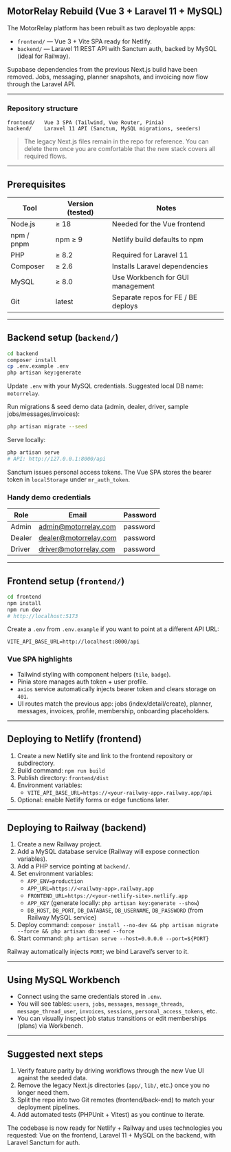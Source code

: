 ## MotorRelay Rebuild (Vue 3 + Laravel 11 + MySQL)

The MotorRelay platform has been rebuilt as two deployable apps:

- `frontend/` — Vue 3 + Vite SPA ready for Netlify.
- `backend/` — Laravel 11 REST API with Sanctum auth, backed by MySQL (ideal for Railway).

Supabase dependencies from the previous Next.js build have been removed. Jobs, messaging, planner snapshots, and invoicing now flow through the Laravel API.

---

### Repository structure

```
frontend/   Vue 3 SPA (Tailwind, Vue Router, Pinia)
backend/    Laravel 11 API (Sanctum, MySQL migrations, seeders)
```

> The legacy Next.js files remain in the repo for reference. You can delete them once you are comfortable that the new stack covers all required flows.

---

## Prerequisites

| Tool      | Version (tested) | Notes                              |
|-----------|------------------|------------------------------------|
| Node.js   | ≥ 18             | Needed for the Vue frontend        |
| npm / pnpm| npm ≥ 9          | Netlify build defaults to npm      |
| PHP       | ≥ 8.2            | Required for Laravel 11            |
| Composer  | ≥ 2.6            | Installs Laravel dependencies      |
| MySQL     | ≥ 8.0            | Use Workbench for GUI management   |
| Git       | latest           | Separate repos for FE / BE deploys |

---

## Backend setup (`backend/`)

```bash
cd backend
composer install
cp .env.example .env
php artisan key:generate
```

Update `.env` with your MySQL credentials. Suggested local DB name: `motorrelay`.

Run migrations & seed demo data (admin, dealer, driver, sample jobs/messages/invoices):

```bash
php artisan migrate --seed
```

Serve locally:

```bash
php artisan serve
# API: http://127.0.0.1:8000/api
```

Sanctum issues personal access tokens. The Vue SPA stores the bearer token in `localStorage` under `mr_auth_token`.

### Handy demo credentials

| Role    | Email                 | Password |
|---------|-----------------------|----------|
| Admin   | admin@motorrelay.com  | password |
| Dealer  | dealer@motorrelay.com | password |
| Driver  | driver@motorrelay.com | password |

---

## Frontend setup (`frontend/`)

```bash
cd frontend
npm install
npm run dev
# http://localhost:5173
```

Create a `.env` from `.env.example` if you want to point at a different API URL:

```
VITE_API_BASE_URL=http://localhost:8000/api
```

### Vue SPA highlights

- Tailwind styling with component helpers (`tile`, `badge`).
- Pinia store manages auth token + user profile.
- `axios` service automatically injects bearer token and clears storage on `401`.
- UI routes match the previous app: jobs (index/detail/create), planner, messages, invoices, profile, membership, onboarding placeholders.

---

## Deploying to Netlify (frontend)

1. Create a new Netlify site and link to the frontend repository or subdirectory.
2. Build command: `npm run build`
3. Publish directory: `frontend/dist`
4. Environment variables:
   - `VITE_API_BASE_URL=https://<your-railway-app>.railway.app/api`
5. Optional: enable Netlify forms or edge functions later.

---

## Deploying to Railway (backend)

1. Create a new Railway project.
2. Add a MySQL database service (Railway will expose connection variables).
3. Add a PHP service pointing at `backend/`.
4. Set environment variables:
   - `APP_ENV=production`
   - `APP_URL=https://<railway-app>.railway.app`
   - `FRONTEND_URL=https://<your-netlify-site>.netlify.app`
   - `APP_KEY` (generate locally: `php artisan key:generate --show`)
   - `DB_HOST`, `DB_PORT`, `DB_DATABASE`, `DB_USERNAME`, `DB_PASSWORD` (from Railway MySQL service)
5. Deploy command: `composer install --no-dev && php artisan migrate --force && php artisan db:seed --force`
6. Start command: `php artisan serve --host=0.0.0.0 --port=${PORT}`

Railway automatically injects `PORT`; we bind Laravel’s server to it.

---

## Using MySQL Workbench

- Connect using the same credentials stored in `.env`.
- You will see tables: `users`, `jobs`, `messages`, `message_threads`, `message_thread_user`, `invoices`, `sessions`, `personal_access_tokens`, etc.
- You can visually inspect job status transitions or edit memberships (plans) via Workbench.

---

## Suggested next steps

1. Verify feature parity by driving workflows through the new Vue UI against the seeded data.
2. Remove the legacy Next.js directories (`app/`, `lib/`, etc.) once you no longer need them.
3. Split the repo into two Git remotes (frontend/back-end) to match your deployment pipelines.
4. Add automated tests (PHPUnit + Vitest) as you continue to iterate.

The codebase is now ready for Netlify + Railway and uses technologies you requested: Vue on the frontend, Laravel 11 + MySQL on the backend, with Laravel Sanctum for auth.
